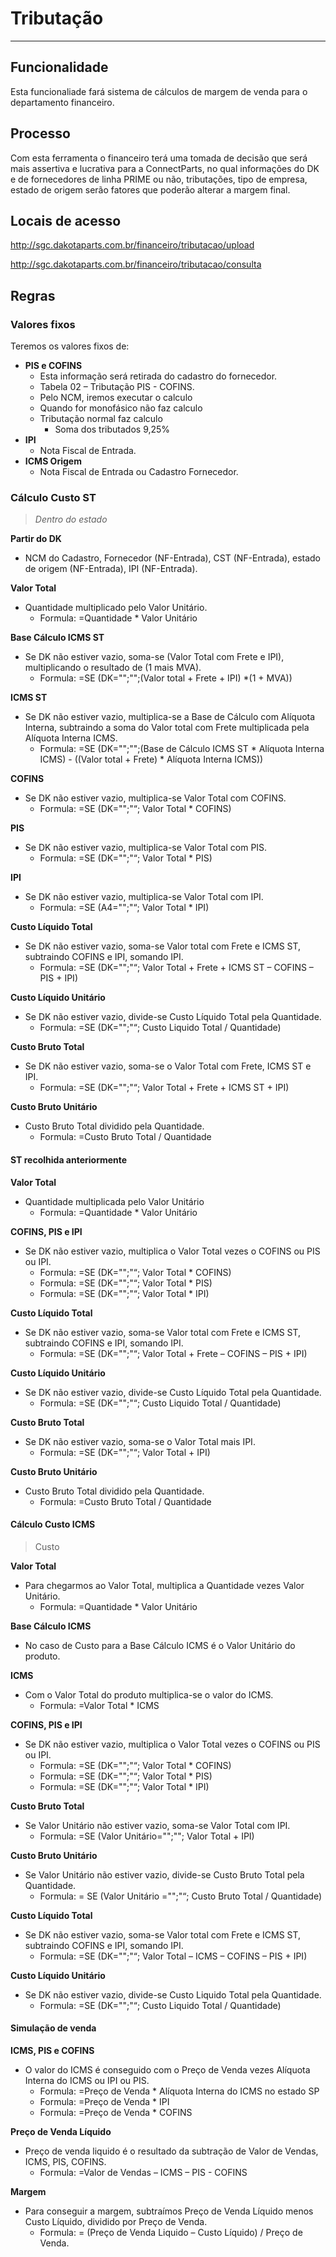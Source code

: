 # Tributação

---

## Funcionalidade

Esta funcionaliade fará sistema de cálculos de margem de venda para o departamento financeiro. 

## Processo

Com esta ferramenta o financeiro terá uma tomada de decisão que será mais assertiva e lucrativa para a ConnectParts, no qual informações do DK e de fornecedores de linha PRIME ou não, tributações, tipo de empresa, estado de origem serão fatores que poderão alterar a margem final.

## Locais de acesso

http://sgc.dakotaparts.com.br/financeiro/tributacao/upload

http://sgc.dakotaparts.com.br/financeiro/tributacao/consulta

## Regras

### Valores fixos

Teremos os valores fixos de:

* **PIS e COFINS**
    * Esta informação será retirada do cadastro do fornecedor.
    * Tabela 02 – Tributação PIS - COFINS.
    * Pelo NCM, iremos executar o calculo
    * Quando for monofásico não faz calculo
    * Tributação normal faz calculo
        * Soma dos tributados 9,25%
* **IPI**
    * Nota Fiscal de Entrada.
* **ICMS Origem**
    * Nota Fiscal de Entrada ou Cadastro Fornecedor.


### Cálculo Custo ST

> _Dentro do estado_

**Partir do DK**
* NCM do Cadastro, Fornecedor (NF-Entrada), CST (NF-Entrada), estado de origem (NF-Entrada), IPI (NF-Entrada).

**Valor Total**

* Quantidade multiplicado pelo Valor Unitário.
    * Formula: =Quantidade * Valor Unitário

**Base Cálculo ICMS ST**

* Se DK não estiver vazio, soma-se (Valor Total com Frete e IPI), multiplicando o resultado de (1 mais MVA).
    * Formula: =SE (DK="";"";(Valor total + Frete + IPI) *(1 + MVA))
    
**ICMS ST**

* Se DK não estiver vazio, multiplica-se a Base de Cálculo com Alíquota Interna, subtraindo a soma do Valor total com Frete multiplicada pela Alíquota Interna ICMS.
    * Formula: =SE (DK="";"";(Base de Cálculo ICMS ST * Alíquota Interna ICMS) - ((Valor total + Frete) * Alíquota Interna ICMS))

**COFINS**

* Se DK não estiver vazio, multiplica-se Valor Total com COFINS.
    * Formula: =SE (DK="";"“; Valor Total * COFINS)

**PIS**

* Se DK não estiver vazio, multiplica-se Valor Total com PIS.
    * Formula: =SE (DK="";"“; Valor Total * PIS)

**IPI**

* Se DK não estiver vazio, multiplica-se Valor Total com IPI.
    * Formula: =SE (A4="";"“; Valor Total * IPI)

**Custo Líquido Total**

* Se DK não estiver vazio, soma-se Valor total com Frete e ICMS ST, subtraindo COFINS e IPI, somando IPI.
    * Formula: =SE (DK="";"“; Valor Total + Frete + ICMS ST – COFINS – PIS + IPI)

**Custo Líquido Unitário**

* Se DK não estiver vazio, divide-se Custo Líquido Total pela Quantidade.
    * Formula: =SE (DK="";"“; Custo Liquido Total / Quantidade)

**Custo Bruto Total**

* Se DK não estiver vazio, soma-se o Valor Total com Frete, ICMS ST e IPI.
    * Formula: =SE (DK="";"“; Valor Total + Frete + ICMS ST + IPI)

**Custo Bruto Unitário**

* Custo Bruto Total dividido pela Quantidade.
    * Formula: =Custo Bruto Total / Quantidade
    
#### ST recolhida anteriormente

**Valor Total**

* Quantidade multiplicada pelo Valor Unitário
    * Formula: =Quantidade * Valor Unitário

**COFINS, PIS e IPI**

* Se DK não estiver vazio, multiplica o Valor Total vezes o COFINS ou PIS ou IPI.
    * Formula: =SE (DK="";"“; Valor Total * COFINS)
    * Formula: =SE (DK="";"“; Valor Total * PIS)
    * Formula: =SE (DK="";"“; Valor Total * IPI)

**Custo Líquido Total**

* Se DK não estiver vazio, soma-se Valor total com Frete e ICMS ST, subtraindo COFINS e IPI, somando IPI.
    * Formula: =SE (DK="";"“; Valor Total + Frete – COFINS – PIS + IPI)

**Custo Líquido Unitário**

* Se DK não estiver vazio, divide-se Custo Líquido Total pela Quantidade.
    * Formula: =SE (DK="";"“; Custo Liquido Total / Quantidade)

**Custo Bruto Total**

* Se DK não estiver vazio, soma-se o Valor Total mais IPI.
    *  Formula: =SE (DK="";"“; Valor Total + IPI)

**Custo Bruto Unitário**

* Custo Bruto Total dividido pela Quantidade.
    * Formula: =Custo Bruto Total / Quantidade


#### Cálculo Custo ICMS

> Custo

**Valor Total**

* Para chegarmos ao Valor Total, multiplica a Quantidade vezes Valor Unitário.
    * Formula: =Quantidade * Valor Unitário

**Base Cálculo ICMS**

* No caso de Custo para a Base Cálculo ICMS é o Valor Unitário do produto.

**ICMS**

* Com o Valor Total do produto multiplica-se o valor do ICMS.
    * Formula: =Valor Total * ICMS

**COFINS, PIS e IPI**

* Se DK não estiver vazio, multiplica o Valor Total vezes o COFINS ou PIS ou IPI.
    * Formula: =SE (DK="";"“; Valor Total * COFINS)
    * Formula: =SE (DK="";"“; Valor Total * PIS)
    * Formula: =SE (DK="";"“; Valor Total * IPI)

**Custo Bruto Total**

* Se Valor Unitário não estiver vazio, soma-se Valor Total com IPI.
    * Formula: =SE (Valor Unitário="";""; Valor Total + IPI)

**Custo Bruto Unitário**

* Se Valor Unitário não estiver vazio, divide-se Custo Bruto Total pela Quantidade.
    * Formula: = SE (Valor Unitário ="";"“; Custo Bruto Total / Quantidade)

**Custo Líquido Total**

* Se DK não estiver vazio, soma-se Valor total com Frete e ICMS ST, subtraindo COFINS e IPI, somando IPI.
    * Formula: =SE (DK="";"“; Valor Total – ICMS – COFINS – PIS + IPI)

**Custo Líquido Unitário**

* Se DK não estiver vazio, divide-se Custo Liquido Total pela Quantidade.
    * Formula: =SE (DK="";"“; Custo Liquido Total / Quantidade)
    
#### Simulação de venda

**ICMS, PIS e COFINS**

* O valor do ICMS é conseguido com o Preço de Venda vezes Alíquota Interna do ICMS ou IPI ou PIS.
    * Formula: =Preço de Venda * Alíquota Interna do ICMS no estado SP
    * Formula: =Preço de Venda * IPI
    * Formula: =Preço de Venda * COFINS

**Preço de Venda Líquido**

* Preço de venda liquido é o resultado da subtração de Valor de Vendas, ICMS, PIS, COFINS.
    * Formula: =Valor de Vendas – ICMS – PIS - COFINS

**Margem**

* Para conseguir a margem, subtraímos Preço de Venda Líquido menos Custo Líquido, dividido por Preço de Venda.
    * Formula: = (Preço de Venda Liquido – Custo Líquido) / Preço de Venda.








